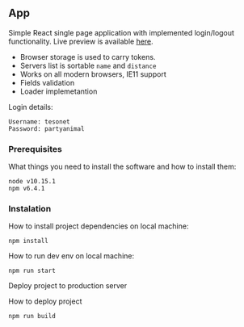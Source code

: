 ## App
Simple React single page application with implemented login/logout functionality. Live preview is available [here](https://reactjs-login.vercel.app/login).

- Browser storage is used to carry tokens.
- Servers list is sortable `name` and `distance`
- Works on all modern browsers, IE11 support
- Fields validation
- Loader implemetantion

Login details:

```
Username: tesonet
Password: partyanimal
```

### Prerequisites

What things you need to install the software and how to install them:

```
node v10.15.1
npm v6.4.1
```

### Instalation

How to install project dependencies on local machine:

```
npm install
```
How to run dev env on local machine:

```
npm run start
```

Deploy project to production server

How to deploy project

```
npm run build
```

